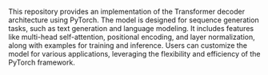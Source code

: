 This repository provides an implementation of the Transformer decoder architecture using PyTorch. The model is designed for sequence generation tasks, such as text generation and language modeling.
It includes features like multi-head self-attention, positional encoding, and layer normalization, along with examples for training and inference. Users can customize the model for various applications,
leveraging the flexibility and efficiency of the PyTorch framework.
